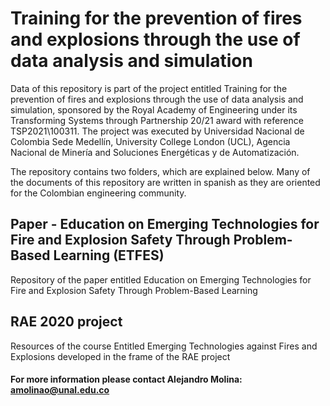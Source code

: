 # Training for the prevention of fires and explosions through the use of data analysis and simulation
Data of this repository is part of the project entitled Training for the prevention of fires and explosions through the use of data analysis and simulation, sponsored by the Royal Academy of Engineering under its Transforming Systems through Partnership 20/21 award with reference TSP2021\100311. The project was executed by Universidad Nacional de Colombia Sede Medellín, University College London (UCL), Agencia Nacional de Minería and Soluciones Energéticas y de Automatización.

The repository contains two folders, which are explained below. Many of the documents of this repository are written in spanish as they are oriented for the Colombian engineering community.

## Paper -  Education on Emerging Technologies for Fire and Explosion Safety Through Problem-Based Learning (ETFES)
Repository of the paper entitled Education on Emerging Technologies for Fire and Explosion Safety Through Problem-Based Learning

## RAE 2020 project
Resources of the course Entitled Emerging Technologies against Fires and Explosions developed in the frame of the RAE project

#### For more information please contact Alejandro Molina: amolinao@unal.edu.co
